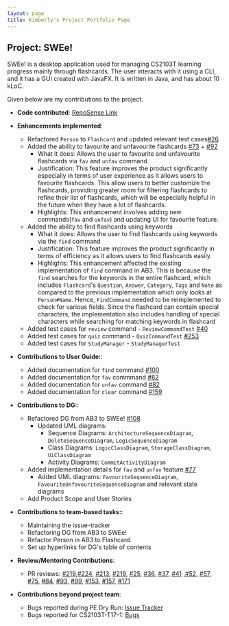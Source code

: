 ```yaml
---
layout: page
title: Kimberly's Project Portfolio Page
---
```


## Project: SWEe!

SWEe! is a desktop application used for managing CS2103T learning progress mainly through flashcards. The user interacts with it using a CLI, and it has a GUI created with JavaFX. It is written in Java, and has about 10 kLoC.

Given below are my contributions to the project.

* **Code contributed**: [RepoSense Link](https://nus-cs2103-ay2021s1.github.io/tp-dashboard/#breakdown=true&search=kimberlyohq)

* **Enhancements implemented**:
    - Refactored `Person` to `Flashcard` and updated relevant test cases[#26](https://github.com/AY2021S1-CS2103T-T17-2/tp/pull/26)
    -  Added the ability to favourite and unfavourite flashcards [#73](https://github.com/AY2021S1-CS2103T-T17-2/tp/pull/73) + [#92](https://github.com/AY2021S1-CS2103T-T17-2/tp/pull/92)
        * What it does: Allows the user to favourite and unfavourite flashcards via `fav` and `unfav` command
        * Justification: This feature improves the product significantly especially in terms of user experience as it allows users to favourite flashcards. This allow users to better customize the flashcards, providing greater room for filtering flashcards to refine their list of flashcards, which will be especially helpful in the future when they have a lot of flashcards.
        * Highlights: This enhancement involves adding new commands(`fav` and `unfav`) and updating UI for favourite feature.
    - Added the ability to find flashcards using keywords
        * What it does: Allows the user to find flashcards using keywords via the `find` command
        * Justification: This feature improves the product significantly in terms of efficiency as it allows users to find flashcards easily.
        * Highlights: This enhancement affected the existing implementation of `find` command in AB3. This is because the `find` searches for the keywords in the entire flashcard, which includes `Flashcard`'s `Question`, `Answer`, `Category`, `Tags` and `Note` 
                      as compared to the previous implementation which only looks at `Person#Name`. Hence, `FindCommand` needed to be reimplemented to check for various fields.  Since the flashcard can contain special characters, the implementation also includes handling of special characters while searching for matching keywords in flashcard
    - Added test cases for `review` command - `ReviewCommandTest` [#40](https://github.com/AY2021S1-CS2103T-T17-2/tp/pull/40)
    - Added test cases for `quiz` command - `QuizCommandTest` [#253](https://github.com/AY2021S1-CS2103T-T17-2/tp/pull/253)
    - Added test cases for `StudyManager` - `StudyManagerTest`
                      

* **Contributions to User Guide:**:
    * Added documentation for `find` command [#100](https://github.com/AY2021S1-CS2103T-T17-2/tp/pull/100)
    * Added documentation for `fav` commmand [#82](https://github.com/AY2021S1-CS2103T-T17-2/tp/pull/82)
    * Added documentation for `unfav` command [#82](https://github.com/AY2021S1-CS2103T-T17-2/tp/pull/82)
    * Added documentation for `clear` command [#159](https://github.com/AY2021S1-CS2103T-T17-2/tp/pull/159)
    
* **Contributions to DG:**:
    * Refactored DG from AB3 to SWEe! [#108](https://github.com/AY2021S1-CS2103T-T17-2/tp/pull/108)
        * Updated UML diagrams:
            * Sequence Diagrams: `ArchitectureSequenceDiagram`, `DeleteSequenceDiagram`, `LogicSequenceDiagram`
            * Class Diagrams: `LogicClassDiagram`, `StorageClassDiagram`, `UiClassDiagram`
            * Activity Diagrams: `CommitActivityDiagram`
    * Added implementation details for `fav` and `unfav` feature [#77](https://github.com/AY2021S1-CS2103T-T17-2/tp/pull/77)
        * Added UML diagrams: `FavouriteSequenceDiagram`, `FavouriteUnfavouriteSequenceDiagram` and relevant state diagrams
    * Add Product Scope and User Stories
    
* **Contributions to team-based tasks:**:
    * Maintaining the issue-tracker
    * Refactoring DG from AB3 to SWEe!
    * Refactor Person in AB3 to Flashcard.
    * Set up hyperlinks for DG's table of contents

* **Review/Mentoring Contributions**:
    * PR reviews: [#219](https://github.com/AY2021S1-CS2103T-T17-2/tp/pull/219),[#224](https://github.com/AY2021S1-CS2103T-T17-2/tp/pull/224), [#213](https://github.com/AY2021S1-CS2103T-T17-2/tp/pull/213), [#219](https://github.com/AY2021S1-CS2103T-T17-2/tp/pull/219), [#25](https://github.com/AY2021S1-CS2103T-T17-2/tp/pull/25), [#36](https://github.com/AY2021S1-CS2103T-T17-2/tp/pull/36), [#37](https://github.com/AY2021S1-CS2103T-T17-2/tp/pull/37), [#41](https://github.com/AY2021S1-CS2103T-T17-2/tp/pull/41)
     ,[#52](https://github.com/AY2021S1-CS2103T-T17-2/tp/pull/52), [#57](https://github.com/AY2021S1-CS2103T-T17-2/tp/pull/57), [#75](https://github.com/AY2021S1-CS2103T-T17-2/tp/pull/75), [#84](https://github.com/AY2021S1-CS2103T-T17-2/tp/pull/84), [#93](https://github.com/AY2021S1-CS2103T-T17-2/tp/pull/93), [#99](https://github.com/AY2021S1-CS2103T-T17-2/tp/pull/99), [#153](https://github.com/AY2021S1-CS2103T-T17-2/tp/pull/153), [#157](https://github.com/AY2021S1-CS2103T-T17-2/tp/pull/157), [#171](https://github.com/AY2021S1-CS2103T-T17-2/tp/pull/171)
      
* **Contributions beyond project team**:
    * Bugs reported during PE Dry Run: [Issue Tracker](https://github.com/kimberlyohq/ped/issues)
    * Bugs reported for CS2103T-T17-1: [Bugs](https://docs.google.com/document/d/1-k0i_tu2YgV0siT0XVdLkNy0LIJMigC3J7IWJ0qCTT8/edit)

